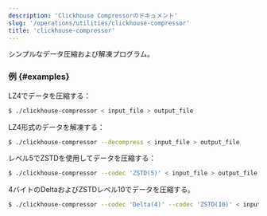 ```yaml
---
description: 'Clickhouse Compressorのドキュメント'
slug: '/operations/utilities/clickhouse-compressor'
title: 'clickhouse-compressor'
---
```




シンプルなデータ圧縮および解凍プログラム。

### 例 {#examples}

LZ4でデータを圧縮する：
```bash
$ ./clickhouse-compressor < input_file > output_file
```

LZ4形式のデータを解凍する：
```bash
$ ./clickhouse-compressor --decompress < input_file > output_file
```

レベル5でZSTDを使用してデータを圧縮する：

```bash
$ ./clickhouse-compressor --codec 'ZSTD(5)' < input_file > output_file
```

4バイトのDeltaおよびZSTDレベル10でデータを圧縮する。

```bash
$ ./clickhouse-compressor --codec 'Delta(4)' --codec 'ZSTD(10)' < input_file > output_file
```

